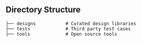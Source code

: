 
## Directory Structure

    ├── designs           # Curated design libraries
    ├── tests             # Third party test cases
    ├── tools             # Open source tools
